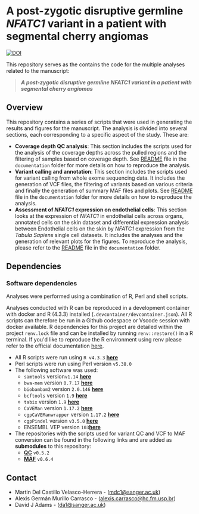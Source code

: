 # A post-zygotic disruptive germline _NFATC1_ variant in a patient with segmental cherry angiomas

[![DOI](https://zenodo.org/badge/986271800.svg)](https://doi.org/10.5281/zenodo.15796569)

This repository serves as the contains the code for the multiple analyses related to the manuscript:

> **_A post-zygotic disruptive germline NFATC1 variant in a patient with segmental cherry angiomas_**

## Overview

This repository contains a series of scripts that were used in generating the results and figures for the manuscript. The analysis is divided into several sections, each corresponding to a specific aspect of the study. These are:

- **Coverage depth QC analysis**: This section includes the scripts used for the analysis of the coverage depths across the pulled regions and the filtering of samples based on coverage depth. See [README](./documentation/Coverage_depth_check.md) file in the `documentation` folder for more details on how to reproduce the analysis.
- **Variant calling and annotation**: This section includes the scripts used for variant calling from whole exome sequencing data. It includes the generation of VCF files, the filtering of variants based on various criteria and finally the generation of summary MAF files and plots. See [README](./documentation/Somatic_Variant_calling.md) file in the `documentation` folder for more details on how to reproduce the analysis.
- **Assessment of _NFATC1_ expression on endothelial cells**: This section looks at the expression of _NFATC1_ in endothelial cells across organs, annotated cells on the skin dataset and  differential expression analysis between Endothelial cells on the skin by _NFATC1_ expression from the _Tabula Sapiens_ single cell datasets.  It includes the analyses and the generation of relevant plots for the figures. To reproduce the analysis, please refer to the [README](./documentation/Tabula_sapiens_NFATC1_exp_analysis.md) file in the `documentation` folder.


## Dependencies

### Software dependencies

Analyses were performed using a combination of R, Perl and shell scripts. 

Analyses conducted with R can be reproduced in a development container with docker and R (4.3.3) installed (`.devcontainer/devcontainer.json`). All R scripts can therefore be run in a Github codespace or Vscode session with docker available. R dependencies for this project are detailed within the project `renv.lock` file and can be installed by running `renv::restore()` in a R terminal. If you'd like to reproduce the R environment using renv please refer to the official documentation [here](https://rstudio.github.io/renv/articles/renv.html).

- All R scripts were run using `R v4.3.3` [**here**](https://cran.r-project.org/)
- Perl scripts were run using Perl version `v5.38.0`
- The following software was used:
  - `samtools` version`v1.14` [**here**](https://github.com/samtools/samtools)
  - `bwa-mem` version `0.7.17` [**here**](https://github.com/lh3/bwa)
  - `biobambam2` version `2.0.146` [**here**](https://github.com/gt1/biobambam2)
  - `bcftools` version `1.9` [**here**](https://github.com/samtools/bcftools/)
  - `tabix` version `1.9` [**here**](https://github.com/samtools/tabix/)
  - `CaVEMan` version `1.17.2` [**here**](https://github.com/cancerit/CaVEMan)
  - `cgpCaVEManwrapper` version `1.17.2` [**here**](https://github.com/cancerit/cgpCaVEManWrapper)
  - `cgpPindel` version `v3.5.0` [**here**](https://github.com/cancerit/cgpPindel)
  - ENSEMBL VEP version `103`[**here**](http://feb2021.archive.ensembl.org/info/docs/tools/vep/index.html)
- The repositories with the scripts used for variant QC and VCF to MAF conversion can be found in the following links and are added as **submodules** to this repository:
    - [**QC**](https://github.com/team113sanger/dermatlas_analysis_qc) `v0.5.2`
    - [**MAF**](https://github.com/team113sanger/dermatlas_analysis_maf) `v0.6.4` 


## Contact 
- Martin Del Castillo Velasco-Herrera - (<mdc1@sanger.ac.uk>)
- Alexis Germán Murillo Carrasco - (<alexis.carrasco@hc.fm.usp.br>)
- David J Adams - (<da1@sanger.ac.uk>)

